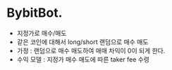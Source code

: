 # BybitBot.

- 지정가로 매수/매도
- 같은 코인에 대해서 long/short 랜덤으로 매수 매도
- 가정 : 랜덤으로 매수 매도하여 매매 차익이 0이 되게 한다.
- 수익 모델 : 지정가 매수 매도에 따른 taker fee 수령
